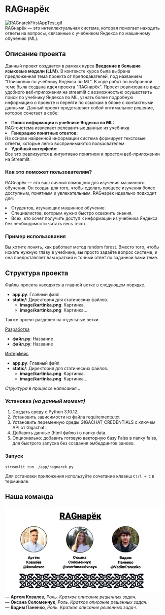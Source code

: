 # RAGнарёк
![RAGnarekFirstAppTest.gif](https://github.com/kovalevcc/ml_handbook_RAG/blob/main/RAGnarekFirstAppTest.gif)
<br>RAGнарёк — это интеллектуальная система, которая помогает находить ответы на вопросы, связанные с учебником Яндекса по машинному обучению (ML).
## Описание проекта
Данный проект создается в рамках курса <b>Введение в большие языковые модели (LLM)</b>. В контексте курса была выбрана предложенная тема проекта от преподавателей, под названием "Поисковик по учебнику Яндекса по ML". В ходе работ по выбранной теме была создана идея проекта "RAGнарёк". Проект реализован в виде удобного веб-приложения на streamlit с возможностью осуществить поиск по учебнику Яндекса по ML, узнать более подробную информацию о проекте и перейти по ссылкам в блоке с контактными данными. Данный проект представляет собой оптимальное решение, которое сочетает в себе:
            <li><b>Поиск информации в учебнике Яндекса по ML:</b>  
            RAG-система извлекает релевантные данные из учебника.</li>
            <li><b>Генерацию понятных ответов:</b>  
            На основе найденной информации система формирует текстовые ответы, которые легко воспринимаются пользователем.</li>
            <li><b>Удобный интерфейс:</b>  
            Все это реализуется в интуитивно понятном и простом веб-приложении на Streamlit. </li>
### Как это поможет пользователям?
RAGнарёк — это ваш личный помощник для изучения машинного обучения. Он создан для того, чтобы сделать процесс изучения более доступным, понятным и увлекательным. RAGнарёк идеально подходит для:
            <li>Студентов, изучающих машинное обучение.</li>
            <li>Специалистов, которым нужно быстро освежить знания.</li>
            <li>Всех, кто хочет получить доступ к информации из учебника Яндекса без необходимости читать весь текст.</li>
### Пример использования
Вы хотите понять, как работает метод random forest. Вместо того, чтобы искать нужную главу в учебнике, вы просто задаёте вопрос системе, и она предоставляет вам краткий и точный ответ по заданной вами теме.
## Структура проекта
Файлы проекта находятся в главной ветке в следующем порядке.
- **app.py**: Главный файл.
- **static/**: Директория для статических файлов.
  - **image/kartinka.png**: Картинка.
  - **image/kartinka.png**: Картинка....

Также проект разделен на отдельные ветки.

[Разработка](https://github.com/kovalevcc/ml_handbook_RAG/tree/dev)
- **файл.py**: Название
- **файл.py**: Название

[Интерфейс](https://github.com/kovalevcc/ml_handbook_RAG/tree/app)
- **app.py**: Главный файл.
- **static/**: Директория для статических файлов.
  - **image/kartinka.png**: Картинка.
  - **image/kartinka.png**: Картинка....

<i>Структура в процессе написания...</i>
### Установка <i>(на данный момент)</i>
1. Создать среду с Python 3.10.12.
2. Установить зависимости из файла requirements.txt 
3. Установить переменную среды GIGACHAT_CREDENTIALS c ключем API от Gigachat.
4. Добавить данные (html файлы) в папку data.
5. Опционально: добавить готовую векторную базу Faiss в папку faiss, для быстрого запуска без создания эмбеддингов заново.

### Запуск
```
streamlit run ./app/ragnarek.py
```

Для остановки приложения используйте сочетание клавиш `Ctrl + C` в терминале.

## Наша команда
![RAGnarekTeam.gif](https://github.com/kovalevcc/ml_handbook_RAG/blob/main/RAGnarekTeam.gif)
<br>— <b>Артем Ковалев</b>, <i>Роль. Краткое описание решенных задач.</i>
<br>— <b>Оксана Соломенчук</b>, <i>Роль. Краткое описание решенных задач.</i>
<br>— <b>Вадим Паненко</b>, <i>Роль. Краткое описание решенных задач.</i>
